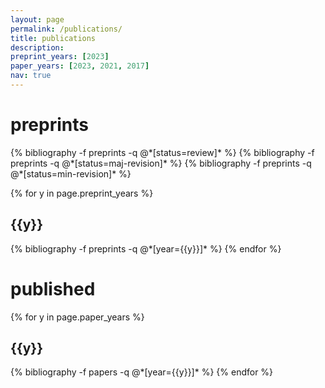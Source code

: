 ```yaml
---
layout: page
permalink: /publications/
title: publications
description: 
preprint_years: [2023]
paper_years: [2023, 2021, 2017]
nav: true
---
```


<div class="publications">

<h1>preprints</h1>
{% bibliography -f preprints -q @*[status=review]* %}
{% bibliography -f preprints -q @*[status=maj-revision]* %}
{% bibliography -f preprints -q @*[status=min-revision]* %}

{% for y in page.preprint_years %}
  <h2 class="year">{{y}}</h2>
  {% bibliography -f preprints -q @*[year={{y}}]* %}
{% endfor %}

<h1>published</h1>
{% for y in page.paper_years %}
  <h2 class="year">{{y}}</h2>
  {% bibliography -f papers -q @*[year={{y}}]* %}
{% endfor %}

</div>
